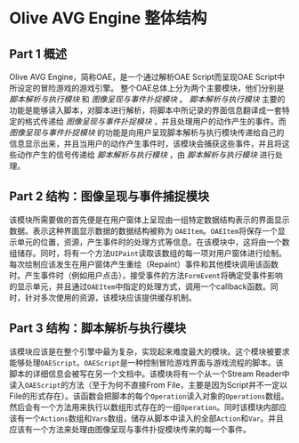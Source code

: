 Olive AVG Engine 整体结构
===

## Part 1 概述

Olive AVG Engine，简称OAE，是一个通过解析OAE Script而呈现OAE Script中所设定的冒险游戏的游戏引擎。
整个OAE总体上分为两个主要模块，他们分别是 _脚本解析与执行模块_ 和 _图像呈现与事件扑捉模块_ 。 _脚本解析与执行模块_ 主要的功能是能够读入脚本，对脚本进行解析，将脚本中所记录的界面信息翻译成一套特定的格式传递给 _图像呈现与事件扑捉模块_ ，并且处理用户的动作产生的事件。而 _图像呈现与事件扑捉模块_ 的功能是向用户呈现脚本解析与执行模块传递给自己的信息显示出来，并且当用户的动作产生事件时，该模块会捕获这些事件，并且将这些动作产生的信号传递给 _脚本解析与执行模块_ ，由 _脚本解析与执行模块_ 进行处理。

## Part 2 结构：图像呈现与事件捕捉模块

该模块所需要做的首先便是在用户窗体上呈现由一组特定数据结构表示的界面显示数据。表示这种界面显示数据的数据结构被称为 `OAEItem`。`OAEItem`将保存一个显示单元的位置，资源，产生事件时的处理方式等信息。在该模块中，这将由一个数组储存。同时，将有一个方法`UIPaint`读取该数组的每一项对用户窗体进行绘制。每次绘制应该发生在用户窗体产生重绘（Repaint）事件和其他模块调用该函数时。产生事件时（例如用户点击），接受事件的方法`FormEvent`将确定受事件影响的显示单元，并且通过`OAEItem`中指定的处理方式，调用一个callback函数。同时，针对多次使用的资源，该模块应该提供缓存机制。

## Part 3 结构：脚本解析与执行模块

该模块应该是在整个引擎中最为复杂，实现起来难度最大的模块。这个模块被要求能够处理`OAEScript`。`OAEScript`是一种控制冒险游戏界面与游戏流程的脚本。该脚本的详细信息会被写在另一个文档中。该模块将有一个从一个Stream Reader中读入`OAEScript`的方法（至于为何不直接From File，主要是因为Script并不一定以File的形式存在）。该函数会把脚本的每个`Operation`读入对象的`Operations`数组。然后会有一个方法用来执行以数组形式存在的一组`Operation`。同时该模块内部应该有一个`Actions`数组和`Vars`数组，储存从脚本中读入的全部`Action`和`Var`。并且应该有一个方法来处理由图像呈现与事件扑捉模块传来的每一个事件。
